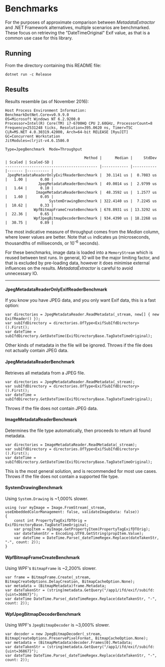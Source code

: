 ﻿# Benchmarks

For the purposes of approximate comparison between _MetadataExtractor_ and .NET Framework alternatives,
multiple scenarios are benchmarked. These focus on retrieving the "DateTimeOriginal" Exif value,
as that is a common use case for this library.

## Running

From the directory containing this README file:

    dotnet run -c Release

## Results

Results resemble (as of November 2016):

```plain
Host Process Environment Information:
BenchmarkDotNet.Core=v0.9.9.0
OS=Microsoft Windows NT 6.2.9200.0
Processor=Intel(R) Core(TM) i7-6700HQ CPU 2.60GHz, ProcessorCount=8
Frequency=2531248 ticks, Resolution=395.0620 ns, Timer=TSC
CLR=MS.NET 4.0.30319.42000, Arch=64-bit RELEASE [RyuJIT]
GC=Concurrent Workstation
JitModules=clrjit-v4.6.1586.0

Type=JpegBenchmark  Mode=Throughput

                                    Method |      Median |     StdDev | Scaled | Scaled-SD |
------------------------------------------ |------------ |----------- |------- |---------- |
 JpegMetadataReaderOnlyExifReaderBenchmark |  30.1141 us |  0.7083 us |   1.00 |      0.00 |
               JpegMetadataReaderBenchmark |  49.0014 us |  2.9799 us |   1.64 |      0.10 |
              ImageMetadataReaderBenchmark |  48.3592 us |  1.2577 us |   1.60 |      0.05 |
                    SystemDrawingBenchmark | 322.4140 us |  7.2245 us |  10.62 |      0.33 |
             WpfBitmapFrameCreateBenchmark | 678.8931 us | 13.3292 us |  22.36 |      0.65 |
             WpfJpegBitmapDecoderBenchmark | 934.4390 us | 18.2268 us |  30.75 |      0.89 |
```

The most indicative measure of throughput comes from the _Median_ column, where lower values are better.
Note that `us` indicates µs (microseconds, thousandths of milliseconds, or 10<sup>-6</sup> seconds).

For these benchmarks, image data is loaded into a `MemoryStream` which is reused between test runs.
In general, IO will be the major limiting factor, and that is excluded by pre-loading data, however
it does minimise external influences on the results. _MetadataExtractor_ is careful to avoid
unnecessary IO.

---

#### JpegMetadataReaderOnlyExifReaderBenchmark

If you know you have JPEG data, and you only want Exif data, this is a fast option:

    var directories = JpegMetadataReader.ReadMetadata(_stream, new[] { new ExifReader() });
    var subIfdDirectory = directories.OfType<ExifSubIfdDirectory>().First();
    var dateTime = subIfdDirectory.GetDateTime(ExifDirectoryBase.TagDateTimeOriginal);

Other kinds of metadata in the file will be ignored. Throws if the file does not actually contain JPEG data.

#### JpegMetadataReaderBenchmark

Retrieves all metadata from a JPEG file.

    var directories = JpegMetadataReader.ReadMetadata(_stream);
    var subIfdDirectory = directories.OfType<ExifSubIfdDirectory>().First();
    var dateTime = subIfdDirectory.GetDateTime(ExifDirectoryBase.TagDateTimeOriginal);

Throws if the file does not contain JPEG data.

#### ImageMetadataReaderBenchmark

Determines the file type automatically, then proceeds to return all found metadata.

    var directories = ImageMetadataReader.ReadMetadata(_stream);
    var subIfdDirectory = directories.OfType<ExifSubIfdDirectory>().First();
    var dateTime = subIfdDirectory.GetDateTime(ExifDirectoryBase.TagDateTimeOriginal);

This is the most general solution, and is recommended for most use cases. Throws if the file does not contain a supported file type.

#### SystemDrawingBenchmark

Using `System.Drawing` is ~1,000% slower.

    using (var myImage = Image.FromStream(_stream, useEmbeddedColorManagement: false, validateImageData: false))
    {
        const int PropertyTagExifDTOrig = ExifDirectoryBase.TagDateTimeOriginal;
        var propItem = myImage.GetPropertyItem(PropertyTagExifDTOrig);
        var dateTakenStr = Encoding.UTF8.GetString(propItem.Value);
        var dateTime = DateTime.Parse(_dateTimeRegex.Replace(dateTakenStr, "-", count: 2));
    }

#### WpfBitmapFrameCreateBenchmark

Using WPF's `BitmapFrame` is ~2,200% slower.

    var frame = BitmapFrame.Create(_stream, BitmapCreateOptions.DelayCreation, BitmapCacheOption.None);
    var metadata = (BitmapMetadata)frame.Metadata;
    var dateTakenStr = (string)metadata.GetQuery("/app1/ifd/exif/subifd:{uint=36867}");
    var dateTime DateTime.Parse(_dateTimeRegex.Replace(dateTakenStr, "-", count: 2));

#### WpfJpegBitmapDecoderBenchmark

Using WPF's `JpegBitmapDecoder` is ~3,000% slower.

    var decoder = new JpegBitmapDecoder(_stream, BitmapCreateOptions.PreservePixelFormat, BitmapCacheOption.None);
    var metadata = (BitmapMetadata)decoder.Frames[0].Metadata;
    var dateTakenStr = (string)metadata.GetQuery("/app1/ifd/exif/subifd:{uint=36867}");
    var dateTime DateTime.Parse(_dateTimeRegex.Replace(dateTakenStr, "-", count: 2));


